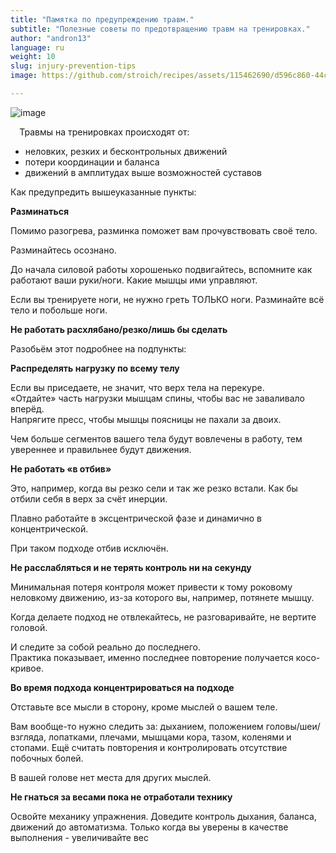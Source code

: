 ```yaml
---
title: "Памятка по предупреждению травм."
subtitle: "Полезные советы по предотвращению травм на тренировках."
author: "andron13"
language: ru
weight: 10
slug: injury-prevention-tips
image: https://github.com/stroich/recipes/assets/115462690/d596c860-44cd-45c0-88b8-c1539f60d534

---
```


![image](https://github.com/stroich/recipes/assets/115462690/d596c860-44cd-45c0-88b8-c1539f60d534)

⠀
Травмы на тренировках происходят от:
⠀
- неловких, резких и бесконтрольных движений
- потери координации и баланса
- движений в амплитудах выше возможностей суставов

Как предупредить вышеуказанные пункты:    

**Разминаться**

Помимо разогрева, разминка поможет вам прочувствовать своё тело.

Разминайтесь осознано.

До начала силовой работы хорошенько подвигайтесь, вспомните как работают ваши руки/ноги. Какие мышцы ими управляют.

Если вы тренируете ноги, не нужно греть ТОЛЬКО ноги. Разминайте всё тело и побольше ноги.

**Не работать расхлябано/резко/лишь бы сделать**

Разобьём этот подробнее на подпункты:

**Распределять нагрузку по всему телу**

Если вы приседаете, не значит, что верх тела на перекуре.   
«Отдайте» часть нагрузки мышцам спины, чтобы вас не заваливало вперёд.   
Напрягите пресс, чтобы мышцы поясницы не пахали за двоих.

Чем больше сегментов вашего тела будут вовлечены в работу, тем увереннее и правильнее будут движения.

**Не работать «в отбив»**

Это, например, когда вы резко сели и так же резко встали. Как бы отбили себя в верх за счёт инерции.

Плавно работайте в эксцентрической фазе и динамично в концентрической.

При таком подходе отбив исключён.

**Не расслабляться и не терять контроль ни на секунду**

Минимальная потеря контроля может привести к тому роковому неловкому движению, из-за которого вы, например, потянете мышцу.

Когда делаете подход не отвлекайтесь, не разговаривайте, не вертите головой.

И следите за собой реально до последнего.    
Практика показывает, именно последнее повторение получается косо-кривое.

**Во время подхода концентрироваться на подходе**

Отставьте все мысли в сторону, кроме мыслей о вашем теле.

Вам вообще-то нужно следить за:
дыханием, положением головы/шеи/взгляда, лопатками, плечами, мышцами кора, тазом, коленями и стопами.
Ещё считать повторения и контролировать отсутствие побочных болей.

В вашей голове нет места для других мыслей.

**Не гнаться за весами пока не отработали технику**

Освойте механику упражнения. Доведите контроль дыхания, баланса, движений до автоматизма.
Только когда вы уверены в качестве выполнения - увеличивайте вес
